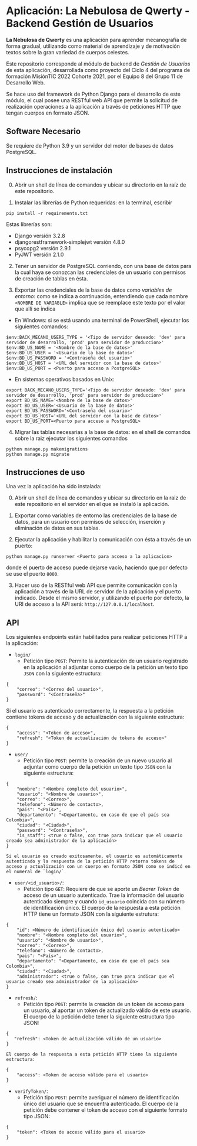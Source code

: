 # Aplicación: La Nebulosa de Qwerty - Backend Gestión de Usuarios

**La Nebulosa de Qwerty** es una aplicación para aprender mecanografía de forma gradual, utilizando como material de aprendizaje y de motivación textos sobre la gran variedad de cuerpos celestes.

Este repositorio corresponde al módulo de backend de _Gestión de Usuarios_ de esta aplicación, desarrollada como proyecto del Ciclo 4 del programa de formación MisiónTIC 2022 Cohorte 2021, por el Equipo 8 del Grupo 11 de Desarrollo Web.

Se hace uso del framework de Python Django para el desarrollo de este módulo, el cual posee una RESTful web API que permite la solicitud de realización operaciones a la aplicación a través de peticiones HTTP que tengan cuerpos en formato JSON.

## Software Necesario

Se requiere de Python 3.9 y un servidor del motor de bases de datos PostgreSQL.

## Instrucciones de instalación

0.  Abrir un shell de línea de comandos y ubicar su directorio en la raíz de este repositorio.

1. Instalar las librerías de Python requeridas: en la terminal, escribir
```
pip install -r requirements.txt
```
Estas librerías son:
- Django versión 3.2.8
- djangorestframework-simplejwt versión 4.8.0
- psycopg2 versión 2.9.1
- PyJWT versión 2.1.0

2. Tener un servidor de PostgreSQL corriendo, con una base de datos para la cual haya se conozcan las credenciales de un usuario con permisos de creación de tablas en ésta.

3. Exportar las credenciales de la base de datos como _variables de entorno_: como se indica a continuación, entendiendo que cada nombre `<NOMBRE DE VARIABLE>` implica que se reemplace este texto por el valor que allí se indica
  - En Windows: si se está usando una terminal de PowerShell, ejecutar los siguientes comandos:
  ```
  $env:BACK_MECANO_USERS_TYPE = '<Tipo de servidor deseado: 'dev' para servidor de desarrollo, 'prod' para servidor de produccion>'
  $env:BD_US_NAME = '<Nombre de la base de datos>'
  $env:BD_US_USER = '<Usuario de la base de datos>'
  $env:BD_US_PASSWORD = '<Contraseña del usuario>'
  $env:BD_US_HOST = '<URL del servidor con la base de datos>'
  $env:BD_US_PORT = <Puerto para acceso a PostgreSQL>
  ```
  - En sistemas operativos basados en Unix:
  ```
  export BACK_MECANO_USERS_TYPE='<Tipo de servidor deseado: 'dev' para servidor de desarrollo, 'prod' para servidor de produccion>'
  export BD_US_NAME='<Nombre de la base de datos>'
  export BD_US_USER='<Usuario de la base de datos>'
  export BD_US_PASSWORD='<Contraseña del usuario>'
  export BD_US_HOST='<URL del servidor con la base de datos>'
  export BD_US_PORT=<Puerto para acceso a PostgreSQL>
  ```


4. Migrar las tablas necesarias a la base de datos: en el shell de comandos sobre la raiz ejecutar los siguientes comandos
```
python manage.py makemigrations
python manage.py migrate
```


## Instrucciones de uso

Una vez la aplicación ha sido instalada:

0. Abrir un shell de línea de comandos y ubicar su directorio en la raiz de este repositorio en el servidor en el que se instaló la aplicación.

1. Exportar como variables de entorno las credenciales de la base de datos, para un usuario con permisos de selección, inserción y eliminación de datos en sus tablas.

2. Ejecutar la aplicación y habilitar la comunicación con ésta a través de un puerto:
```
python manage.py runserver <Puerto para acceso a la aplicacion>
```
donde el puerto de acceso puede dejarse vacío, haciendo que por defecto se use el puerto `8000`.

3. Hacer uso de la RESTful web API que permite comunicación con la aplicación a través de la URL de servidor de la aplicación y el puerto indicado. Desde el mismo servidor, y utilizando el puerto por defecto, la URI de acceso a la API será: `http://127.0.0.1/localhost`.

## API

Los siguientes endpoints están habilitados para realizar peticiones HTTP a la aplicación:

- `login/`
  - Petición tipo `POST`: Permite la autenticación de un usuario registrado en la aplicación al adjuntar como cuerpo de la petición un texto tipo `JSON` con la siguiente estructura:
```
{
    "correo": "<Correo del usuario>",
    "password": "<Contraseña>"
}
```
  Si el usuario es autenticado correctamente, la respuesta a la petición contiene tokens de acceso y de actualización con la siguiente estructura:
```
{
    "access": "<Token de acceso>",
    "refresh": "<Token de actualización de tokens de acceso>"
}
```
- `user/`
  - Petición tipo `POST`: permite la creación de un nuevo usuario al adjuntar como cuerpo de la petición un texto tipo `JSON` con la siguiente estructura:
```
{
    "nombre": "<Nombre completo del usuario>",
    "usuario": "<Nombre de usuario>",
    "correo": "<Correo>",
    "telefono": <Número de contacto>,
    "pais": "<País>",
    "departamento": "<Departamento, en caso de que el país sea Colombia>",
    "ciudad": "<Ciudad>",
    "password": "<Contraseña>",
    "is_staff": <true o false, con true para indicar que el usuario creado sea administrador de la aplicación>
}
```
    Si el usuario es creado exitosamente, el usuario es automáticamente autenticado y la respuesta de la petición HTTP retorna tokens de acceso y actualización con un cuerpo en formato JSON como se indicó en el numeral de `login/`
- `user/<id_usuario>/`:
  - Petición tipo `GET`: Requiere de que se aporte un _Bearer Token_ de acceso de un usuario autenticado. Trae la información del usuario autenticado siempre y cuando `id_usuario` coincida con su número de identificación único. El cuerpo de la respuesta a esta petición HTTP tiene un formato JSON con la siguiente estrutura:
```
{
    "id": <Número de identificación único del usuario autenticado>
    "nombre": "<Nombre completo del usuario>",
    "usuario": "<Nombre de usuario>",
    "correo": "<Correo>",
    "telefono": <Número de contacto>,
    "pais": "<País>",
    "departamento": "<Departamento, en caso de que el país sea Colombia>",
    "ciudad": "<Ciudad>",
    "administrador": <true o false, con true para indicar que el usuario creado sea administrador de la aplicación>
}
```

- `refresh/`:
  - Petición tipo `POST`: permite la creación de un token de acceso para un usuario, al aportar un token de actualizado válido de este usuario. El cuerpo de la petición debe tener la siguiente estructura tipo JSON:
 ```
{
    "refresh": <Token de actualización válido de un usuario>
}
 ```
    El cuerpo de la respuesta a esta petición HTTP tiene la siguiente estructura:
```
{
    "access": <Token de acceso válido para el usuario>
}
```

- `verifyToken/`:
  - Petición tipo `POST`: permite averiguar el número de identificación único del usuario que se encuentra autenticado. El cuerpo de la petición debe contener el token de acceso con el siguiente formato tipo JSON:
```
{
    "token": <Token de acceso válido para el usuario>
}

```
